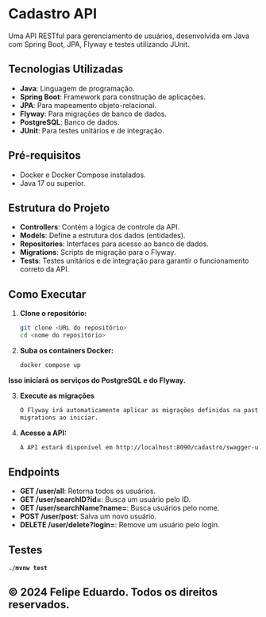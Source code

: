 # Cadastro API

Uma API RESTful para gerenciamento de usuários, desenvolvida em Java com Spring Boot, JPA, Flyway e testes utilizando JUnit.

## Tecnologias Utilizadas

- **Java**: Linguagem de programação.
- **Spring Boot**: Framework para construção de aplicações.
- **JPA**: Para mapeamento objeto-relacional.
- **Flyway**: Para migrações de banco de dados.
- **PostgreSQL**: Banco de dados.
- **JUnit**: Para testes unitários e de integração.

## Pré-requisitos

- Docker e Docker Compose instalados.
- Java 17 ou superior.

## Estrutura do Projeto

- **Controllers**: Contém a lógica de controle da API.
- **Models**: Define a estrutura dos dados (entidades).
- **Repositories**: Interfaces para acesso ao banco de dados.
- **Migrations**: Scripts de migração para o Flyway.
- **Tests**: Testes unitários e de integração para garantir o funcionamento correto da API.

## Como Executar

1. **Clone o repositório:**
   ```bash
   git clone <URL do repositório>
   cd <nome do repositório>

2. **Suba os containers Docker:**
   ```bash
   docker compose up

**Isso iniciará os serviços do PostgreSQL e do Flyway.**

3. **Execute as migrações**
    ```bash
   O Flyway irá automaticamente aplicar as migrações definidas na pasta 
   migrations ao iniciar.

4. **Acesse a API:**
    ```bash
   A API estará disponível em http://localhost:8090/cadastro/swagger-ui/index.html.
   
## Endpoints

- **GET /user/all**: Retorna todos os usuários.
- **GET /user/searchID?id=<UUID>**: Busca um usuário pelo ID.
- **GET /user/searchName?name=<nome>**: Busca usuários pelo nome.
- **POST /user/post**: Salva um novo usuário.
- **DELETE /user/delete?login=<login>**: Remove um usuário pelo login.

## Testes

**`./mvnw test`**

## © 2024 Felipe Eduardo. Todos os direitos reservados.
    

 